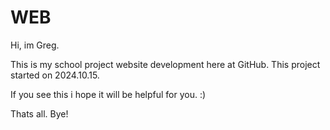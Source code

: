 # WEB

Hi, im Greg.

This is my school project website development here at GitHub.
This project started on 2024.10.15.

If you see this i hope it will be helpful for you. :)

Thats all.
Bye!
